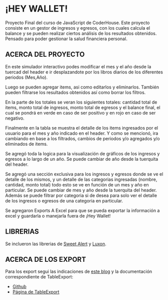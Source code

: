 # ¡HEY WALLET!

Proyecto Final del curso de JavaScript de CoderHouse.
Este proyecto consiste en un gestor de ingresos y egresos, con los cuales calcula el balance y se pueden realizar ciertos análisis de los resultados obtenidos.
Pensado para poder gestionar la salud financiera personal.

## ACERCA DEL PROYECTO

En este simulador interactivo podes modificar el mes y el año desde la tuercad del header e ir desplazandote por los libros diarios de los diferentes periodos (Mes,Año).

Luego se pueden agregar items, asi como editarlos y eliminarlos. También pueden filtrarse los resultados obtenidos así como borrar los filtros.

En la parte de los totales se veran los siguientes totales: cantidad total de items, monto total de ingresos, monto total de egresos y el balance final, el cual se pondrá en verde en caso de ser positivo y en rojo en caso de ser negativo. 

Finalmente en la tabla se muestra el detalle de los items ingresados por el usuario para el mes y año indicado en el header. Y como se mencionó, ira cambiando en base a los filtrados, cambios de periodos y/o agregados y/o eliminados de items.

Se agregó toda la logica para la visualización de gráficos de los ingresos y egresos a lo largo de un año. Se puede cambiar de año desde la tuerquita del header.

Se agregó una sección exclusiva para los ingresos y egresos donde se ve el detalle de los mismos, y un detalle de las categorias ingresadas (nombre, cantidad, monto total) todo esto se ve en función de un mes y año en particular. Se puede cambiar de mes y año desde la tuerquita del header. Además se puede filtrar por categoria si de desea para solo ver el detalle de los ingresos o egresos de una categoria en particular.

Se agregaron Exports A Excel para que se pueda exportar la información a excel y guardarla o manejarla fuera de ¡Hey Wallet!

## LIBRERIAS

Se inclueron las librerias de [Sweet Alert](https://sweetalert2.github.io/) y [Luxon](https://moment.github.io/luxon/#/).

## ACERCA DE LOS EXPORT

Para los export segui las indicaciones de [este blog](https://parzibyte.me/blog/2019/12/04/exportar-tabla-html-excel-javascript/) y la documentación correspondiente de TableExport:
- [Github](https://github.com/clarketm/TableExport/)
- [Página de TableExport](https://tableexport.travismclarke.com/)
